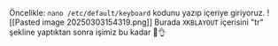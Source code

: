 Öncelikle: 
`nano /etc/default/keyboard` kodunu yazıp içeriye giriyoruz.
![[Pasted image 20250303154319.png]]
Burada `XKBLAYOUT` içerisini "tr" şekline yaptıktan sonra işimiz bu kadar 🫡👌